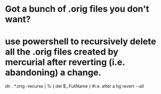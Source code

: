 # Got a bunch of .orig files you don't want?

# use powershell to recursively delete all the .orig files created by mercurial after reverting (i.e. abandoning) a change.
dir . *.orig -recurse | % { del $_.FullName }
#i.e. after a hg revert --all
